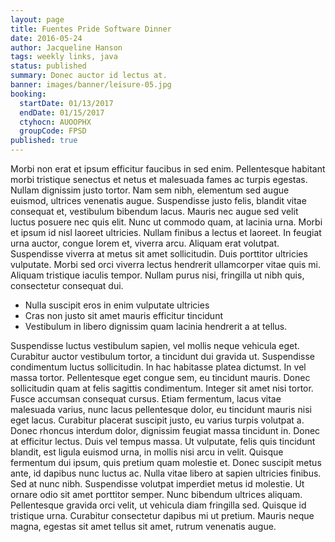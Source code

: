 ```yaml
---
layout: page
title: Fuentes Pride Software Dinner
date: 2016-05-24
author: Jacqueline Hanson
tags: weekly links, java
status: published
summary: Donec auctor id lectus at.
banner: images/banner/leisure-05.jpg
booking:
  startDate: 01/13/2017
  endDate: 01/15/2017
  ctyhocn: AUOOPHX
  groupCode: FPSD
published: true
---
```

Morbi non erat et ipsum efficitur faucibus in sed enim. Pellentesque habitant morbi tristique senectus et netus et malesuada fames ac turpis egestas. Nullam dignissim justo tortor. Nam sem nibh, elementum sed augue euismod, ultrices venenatis augue. Suspendisse justo felis, blandit vitae consequat et, vestibulum bibendum lacus. Mauris nec augue sed velit luctus posuere nec quis elit. Nunc ut commodo quam, at lacinia urna. Morbi et ipsum id nisl laoreet ultricies. Nullam finibus a lectus et laoreet. In feugiat urna auctor, congue lorem et, viverra arcu. Aliquam erat volutpat. Suspendisse viverra at metus sit amet sollicitudin. Duis porttitor ultricies vulputate. Morbi sed orci viverra lectus hendrerit ullamcorper vitae quis mi. Aliquam tristique iaculis tempor. Nullam purus nisi, fringilla ut nibh quis, consectetur consequat dui.

* Nulla suscipit eros in enim vulputate ultricies
* Cras non justo sit amet mauris efficitur tincidunt
* Vestibulum in libero dignissim quam lacinia hendrerit a at tellus.

Suspendisse luctus vestibulum sapien, vel mollis neque vehicula eget. Curabitur auctor vestibulum tortor, a tincidunt dui gravida ut. Suspendisse condimentum luctus sollicitudin. In hac habitasse platea dictumst. In vel massa tortor. Pellentesque eget congue sem, eu tincidunt mauris. Donec sollicitudin quam at felis sagittis condimentum. Integer sit amet nisi tortor. Fusce accumsan consequat cursus. Etiam fermentum, lacus vitae malesuada varius, nunc lacus pellentesque dolor, eu tincidunt mauris nisi eget lacus. Curabitur placerat suscipit justo, eu varius turpis volutpat a. Donec rhoncus interdum dolor, dignissim feugiat massa tincidunt in. Donec at efficitur lectus. Duis vel tempus massa. Ut vulputate, felis quis tincidunt blandit, est ligula euismod urna, in mollis nisi arcu in velit. Quisque fermentum dui ipsum, quis pretium quam molestie et.
Donec suscipit metus ante, id dapibus nunc luctus ac. Nulla vitae libero at sapien ultricies finibus. Sed at nunc nibh. Suspendisse volutpat imperdiet metus id molestie. Ut ornare odio sit amet porttitor semper. Nunc bibendum ultrices aliquam. Pellentesque gravida orci velit, ut vehicula diam fringilla sed. Quisque id tristique urna. Curabitur consectetur dapibus mi ut pretium. Mauris neque magna, egestas sit amet tellus sit amet, rutrum venenatis augue.
